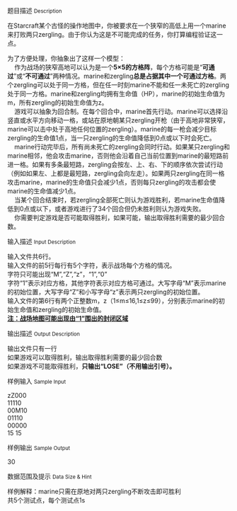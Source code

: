<div class="panel panel-default">
<div class="area-title">
<span>
题目描述
<small>Description</small>
</span></div>
<div class="panel-body">

<p>在Starcraft某个古怪的操作地图中，你被要求在一个狭窄的高低上用一个marine来打败两只zergling。由于你认为这是不可能完成的任务，你打算编程验证这一点。</p>
<p>为了方便处理，你抽象出了这样一个模型：<br>    作为战场的狭窄高地可以认为是一个<strong>5×5的方格阵</strong>，每个方格可能是“<strong>可通过</strong>”或“<strong>不可通过</strong>”两种情况。marine和zergling<strong>总是占据其中一个可通过方格</strong>。两个zergling可以处于同一方格，但在任一时刻marine不能和任一未死亡的zergling处于同一方格。marine和zergling均拥有生命值（HP），marine的初始生命值为m，所有zergling的初始生命值为z。<br>    游戏可以抽象为回合制。在每个回合中，marine首先行动。marine可以选择沿竖直或水平方向移动一格，或站在原地朝某只zergling开枪（由于高地非常狭窄，marine可以击中处于高地任何位置的zergling）。marine的每一枪会减少目标zergling的生命值1点，当一只zergling的生命值降低到0点或以下时会死亡。<br>    marine行动完毕后，所有尚未死亡的zergling会同时行动。如果某只zergling和marine相邻，他会攻击marine，否则他会沿着自己当前位置到marine的最短路前进一格。如果有多条最短路，zergling会按左、上、右、下的顺序依次尝试行动（例如如果左、上都是最短路，zergling会向左走）。如果两只zergling在同一格攻击marine，marine的生命值只会减少1点，否则每只zergling的攻击都会使marine的生命值减少1点。<br>    当某个回合结束时，若zergling全部死亡则认为游戏胜利，若marine生命值降低到0点或以下，或者游戏进行了34个回合但仍未胜利则认为游戏失败。<br>    你需要判定游戏是否可能取得胜利，如果可能，输出取得胜利需要的最少回合数。</p>

</div>
</div>

<div class="panel panel-default">
<div class="area-title">
<span>
输入描述
<small>Input Description</small>
</span></div>
<div class="panel-body">
<p>输入文件共6行。<br>输入文件的前5行每行有5个字符，表示战场每个方格的情况。<br>字符只可能出现“M”,“Z”,“z”，“1”,“0”<br>字符“1”表示对应方格，其他字符表示对应方格可通过。大写字母“M”表示marine的初始位置，大写字母“Z”和小写字母“z”表示两只zergling的初始位置。<br>输入文件的第6行有两个正整数m，z（1≤m≤16,1≤z≤99），分别表示marine的初始生命值和zergling的初始生命值。<br><strong><span style="text-decoration: underline;">注：战场地图可能出现由“1”围出的封闭区域</span></strong></p>

</div>
</div>
<div  class="panel panel-default">
<div class="area-title">
<span>
输出描述
<small>Output Description</small>
</span></div>
<div class="panel-body">

<p>输出文件只有一行<br />如果游戏可以取得胜利，输出取得胜利需要的最少回合数<br />如果游戏不可能取得胜利，<strong>只输出&ldquo;LOSE&rdquo;（不用输出引号）。</strong></p>

</div>
</div>


<div class="panel panel-default">
<div class="area-title">
<span>
样例输入
<small>Sample Input</small>
</span></div>
<div class="panel-body">
<p>zZ000<br>11110<br>00M10<br>01110<br>00000<br>15 15</p>

</div>
</div>

<div class="panel panel-default">
<div class="area-title">
<span>
样例输出
<small>Sample Output</small>
</span></div>
<div class="panel-body">
<p>30</p>

</div>
</div>

<div class="panel panel-default">
<div class="area-title">
<span>
数据范围及提示
<small>Data Size & Hint</small>
</span></div>
<div class="panel-body">
<p>样例解释：marine只需在原地对两只zergling不断攻击即可胜利<br>共5个测试点，每个测试点1s</p>
</div>
</div>